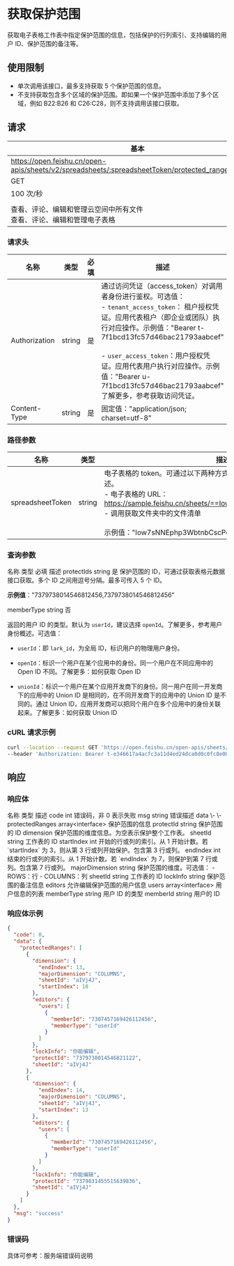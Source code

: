 # 获取保护范围

获取电子表格工作表中指定保护范围的信息，包括保护的行列索引、支持编辑的用户 ID、保护范围的备注等。

## 使用限制

- 单次调用该接口，最多支持获取 5 个保护范围的信息。
- 不支持获取包含多个区域的保护范围。即如果一个保护范围中添加了多个区域，例如 B22:B26 和 C26:C28，则不支持调用该接口获取。

## 请求
| 基本 |  |
| --- | --- |
| https://open.feishu.cn/open-apis/sheets/v2/spreadsheets/:spreadsheetToken/protected_range_batch_get |
| GET |
| 100 次/秒 |
|  |
| 查看、评论、编辑和管理云空间中所有文件<br>查看、评论、编辑和管理电子表格 |


### 请求头
| 名称 | 类型 | 必填 | 描述 |
| --- | --- | --- | --- |
| Authorization | string | 是 | 通过访问凭证（access_token）对调用者身份进行鉴权。可选值：<br>- `tenant_access_token`： 租户授权凭证。应用代表租户（即企业或团队）执行对应操作。示例值："Bearer t-7f1bcd13fc57d46bac21793aabcef"<br> <br>- `user_access_token`：用户授权凭证。应用代表用户执行对应操作。示例值："Bearer u-7f1bcd13fc57d46bac21793aabcef"<br>了解更多，参考获取访问凭证。 |
| Content-Type | string | 是 | 固定值："application/json; charset=utf-8" |




### 路径参数
| 名称 | 类型 | 描述 |
| --- | --- | --- |
| spreadsheetToken | string | 电子表格的 token。可通过以下两种方式获取。了解更多，参考电子表格概述。<br>- 电子表格的 URL：https://sample.feishu.cn/sheets/==Iow7sNNEphp3WbtnbCscPqabcef==<br>- 调用获取文件夹中的文件清单<br> <br>示例值："Iow7sNNEphp3WbtnbCscPqabcef" |




### 查询参数

<md-dt-table>
  <md-dt-thead>
      <md-dt-tr>
  <md-dt-th style="width: 20%;">名称</md-dt-th>
  <md-dt-th style="width: 10%;">类型</md-dt-th>
  <md-dt-th style="width: 10%;">必填</md-dt-th>
  <md-dt-th style="width: 40%;">描述</md-dt-th>
      </md-dt-tr>
  </md-dt-thead>
  <md-dt-tbody>

<md-dt-tr level="0">
<md-dt-td>
protectIds
</md-dt-td>
<md-dt-td>
string
</md-dt-td>
<md-dt-td>
是
</md-dt-td>
<md-dt-td>
保护范围的 ID，可通过获取表格元数据接口获取。多个 ID 之间用逗号分隔。最多可传入 5 个 ID。
  
**示例值**："7379738014546812456,7379738014546812456"
</md-dt-td>
</md-dt-tr>

<md-dt-tr level="0">
<md-dt-td>
memberType
</md-dt-td>
<md-dt-td>
string
</md-dt-td>
<md-dt-td>
否
</md-dt-td>
<md-dt-td>
  
返回的用户 ID 的类型。默认为 `userId`，建议选择 `openId`。了解更多，参考用户身份概述。可选值：

- `userId`：即 `lark_id`，为全局 ID，标识用户的物理用户身份。

- `openId`：标识一个用户在某个应用中的身份。同一个用户在不同应用中的 Open ID 不同。了解更多：如何获取 Open ID

- `unionId`：标识一个用户在某个应用开发商下的身份。同一用户在同一开发商下的应用中的 Union ID 是相同的，在不同开发商下的应用中的 Union ID 是不同的。通过 Union ID，应用开发商可以把同个用户在多个应用中的身份关联起来。了解更多：如何获取 Union ID
  

</md-dt-td>
</md-dt-tr>

</md-dt-tbody>
</md-dt-table>


### cURL 请求示例
```bash
curl --location --request GET 'https://open.feishu.cn/open-apis/sheets/v2/spreadsheets/shtcngNygNfuqhxTBf588jwgWbJ/protected_range_batch_get?protectIds=6946456074476339204,6947648349520592923,6947942538267541505&memberType=userId' \
--header 'Authorization: Bearer t-e346617a4acfc3a11d4ed24dca0d0c0fc8e0067e' \
```

## 响应  
### 响应体
<md-dt-table>
  <md-dt-thead>
      <md-dt-tr>
  <md-dt-th style="width: 25%;">名称</md-dt-th>
  <md-dt-th style="width: 15%;">类型</md-dt-th>
  <md-dt-th style="width: 60%;">描述</md-dt-th>
      </md-dt-tr>
  </md-dt-thead>
  <md-dt-tbody>

<md-dt-tr level="0">
	<md-dt-td>
	code
	</md-dt-td>
	<md-dt-td>
	int
	</md-dt-td>
	<md-dt-td>
	错误码，非 0 表示失败
	</md-dt-td>
</md-dt-tr>


<md-dt-tr level="0">
	<md-dt-td>
	msg
	</md-dt-td>
	<md-dt-td>
	string
	</md-dt-td>
	<md-dt-td>
	错误描述
	</md-dt-td>
</md-dt-tr>


<md-dt-tr level="0">
	<md-dt-td>
	data
	</md-dt-td>
	<md-dt-td>
	\-
	</md-dt-td>
	<md-dt-td>
	\-
	</md-dt-td>
</md-dt-tr>
<md-dt-tr level="1">
<md-dt-td>
protectedRanges
</md-dt-td>
<md-dt-td>
array&lt;interface&gt;
</md-dt-td>
<md-dt-td>
保护范围的信息
</md-dt-td>
</md-dt-tr>

<md-dt-tr level="2">
<md-dt-td>
protectId
</md-dt-td>
<md-dt-td>
string
</md-dt-td>
<md-dt-td>
保护范围的 ID
</md-dt-td>
</md-dt-tr>

<md-dt-tr level="2">
<md-dt-td>
dimension
</md-dt-td>
<md-dt-td>

</md-dt-td>
<md-dt-td>
保护范围的维度信息。为空表示保护整个工作表。
</md-dt-td>
</md-dt-tr>

<md-dt-tr level="3">
<md-dt-td>
sheetId
</md-dt-td>
<md-dt-td>
string
</md-dt-td>
<md-dt-td>
工作表的 ID
</md-dt-td>
</md-dt-tr>

<md-dt-tr level="3">
<md-dt-td>
startIndex
</md-dt-td>
<md-dt-td>
int
</md-dt-td>
<md-dt-td>
开始的行或列的索引。从 1 开始计数。若 `startIndex` 为 3，则从第 3 行或列开始保护。包含第 3 行或列。
</md-dt-td>
</md-dt-tr>

<md-dt-tr level="3">
<md-dt-td>
endIndex
</md-dt-td>
<md-dt-td>
<md-text type="field-type" >int</md-dt-td>
</md-dt-td>
<md-dt-td>
结束的行或列的索引。从 1 开始计数。若 `endIndex` 为 7，则保护到第 7 行或列。包含第 7 行或列。
</md-dt-td>
</md-dt-tr>

<md-dt-tr level="3">
<md-dt-td>
majorDimension
</md-dt-td>
<md-dt-td>
string
</md-dt-td>
<md-dt-td>
保护范围的维度。可选值：
- ROWS：行
- COLUMNS：列
</md-dt-td>
</md-dt-tr>

<md-dt-tr level="2">
<md-dt-td>
sheetId
</md-dt-td>
<md-dt-td>
<md-text type="field-type" >string</md-dt-td>
</md-dt-td>
<md-dt-td>
工作表的 ID
</md-dt-td>
</md-dt-tr>

<md-dt-tr level="2">
<md-dt-td>
lockInfo
</md-dt-td>
<md-dt-td>
<md-text type="field-type" >string</md-dt-td>
</md-dt-td>
<md-dt-td>
保护范围的备注信息
</md-dt-td>
</md-dt-tr>

<md-dt-tr level="2">
<md-dt-td>
editors
</md-dt-td>
<md-dt-td>
<md-text type="field-type" ></md-dt-td>
</md-dt-td>
<md-dt-td>
允许编辑保护范围的用户信息
</md-dt-td>
</md-dt-tr>

<md-dt-tr level="3">
<md-dt-td>
users
</md-dt-td>
<md-dt-td>
array&lt;interface&gt;
</md-dt-td>
<md-dt-td>
用户信息的列表
</md-dt-td>
</md-dt-tr>

<md-dt-tr level="4">
<md-dt-td>
<md-text type="field-name" >memberType</md-dt-td>
</md-dt-td>
<md-dt-td>
<md-text type="field-type" >string</md-dt-td>
</md-dt-td>
<md-dt-td>
用户 ID 的类型
</md-dt-td>
</md-dt-tr>

<md-dt-tr level="4">
<md-dt-td>
<md-text type="field-name" >memberId</md-dt-td>
</md-dt-td>
<md-dt-td>
<md-text type="field-type" >string</md-dt-td>
</md-dt-td>
<md-dt-td>
用户的 ID
</md-dt-td>
</md-dt-tr>

</md-dt-tbody>
</md-dt-table>

### 响应体示例

```json
{
  "code": 0,
  "data": {
    "protectedRanges": [
      {
        "dimension": {
          "endIndex": 13,
          "majorDimension": "COLUMNS",
          "sheetId": "aIVj4J",
          "startIndex": 10
        },
        "editors": {
          "users": [
            {
              "memberId": "7307457169426112456",
              "memberType": "userId"
            }
          ]
        },
        "lockInfo": "你能编辑",
        "protectId": "7379738014546821122",
        "sheetId": "aIVj4J"
      },
      {
        "dimension": {
          "endIndex": 14,
          "majorDimension": "COLUMNS",
          "sheetId": "aIVj4J",
          "startIndex": 13
        },
        "editors": {
          "users": [
            {
              "memberId": "7307457169426112456",
              "memberType": "userId"
            }
          ]
        },
        "lockInfo": "你能编辑",
        "protectId": "7379831455515639836",
        "sheetId": "aIVj4J"
      }
    ]
  },
  "msg": "success"
}
```

### 错误码

具体可参考：服务端错误码说明